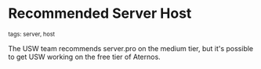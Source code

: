 # Recommended Server Host
<sup>tags: server, host</sup>

The USW team recommends server.pro on the medium tier, but it's possible to get USW working on the free tier of Aternos.

